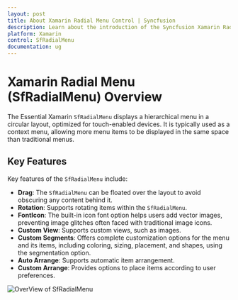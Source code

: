 ```yaml
---
layout: post
title: About Xamarin Radial Menu Control | Syncfusion
description: Learn about the introduction of the Syncfusion Xamarin Radial Menu (SfRadialMenu) control, its elements, and more.
platform: Xamarin
control: SfRadialMenu
documentation: ug
---
```


# Xamarin Radial Menu (SfRadialMenu) Overview

The Essential Xamarin `SfRadialMenu` displays a hierarchical menu in a circular layout, optimized for touch-enabled devices. It is typically used as a context menu, allowing more menu items to be displayed in the same space than traditional menus.

## Key Features

Key features of the `SfRadialMenu` include:

- **Drag**: The `SfRadialMenu` can be floated over the layout to avoid obscuring any content behind it.
- **Rotation**: Supports rotating items within the `SfRadialMenu`.
- **FontIcon**: The built-in icon font option helps users add vector images, preventing image glitches often faced with traditional image icons.
- **Custom View**: Supports custom views, such as images.
- **Custom Segments**: Offers complete customization options for the menu and its items, including coloring, sizing, placement, and shapes, using the segmentation option.
- **Auto Arrange**: Supports automatic item arrangement.
- **Custom Arrange**: Provides options to place items according to user preferences.

![OverView of SfRadialMenu](images/overview.png)




